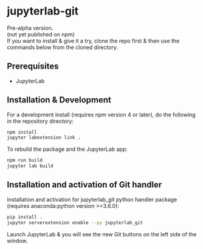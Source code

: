 # jupyterlab-git

Pre-alpha version.  
(not yet published on npm)  
If you want to install & give it a try, clone the repo first & then use the commands below from the cloned directory.


## Prerequisites

* JupyterLab

## Installation & Development

For a development install (requires npm version 4 or later), do the following in the repository directory:

```bash
npm install
jupyter labextension link .
```

To rebuild the package and the JupyterLab app:

```bash
npm run build
jupyter lab build
```

## Installation and activation of Git handler

Installation and activation for jupyterlab_git python handler package (requires anaconda:python version >=3.6.0):

```bash
pip install .
jupyter serverextension enable --py jupyterlab_git
```

Launch JupyterLab & you will see the new Git buttons on the left side of the window.


